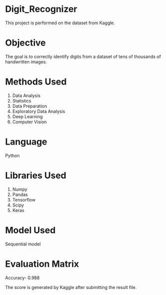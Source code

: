 # Digit_Recognizer
This project is performed on the dataset from Kaggle.

# Objective
The goal is to correctly identify digits from a dataset of tens of thousands of handwritten images. 

# Methods Used
1. Data Analysis
2. Statistics
3. Data Preparation
4. Exploratory Data Analysis
5. Deep Learning
6. Computer Vision
   
# Language
Python

# Libraries Used
1. Numpy
2. Pandas
4. Tensorflow
5. Scipy
6. Keras

# Model Used
Sequential model 

# Evaluation Matrix
Accuracy- 0.988

The score is generated by Kaggle after submitting the result file.
    


